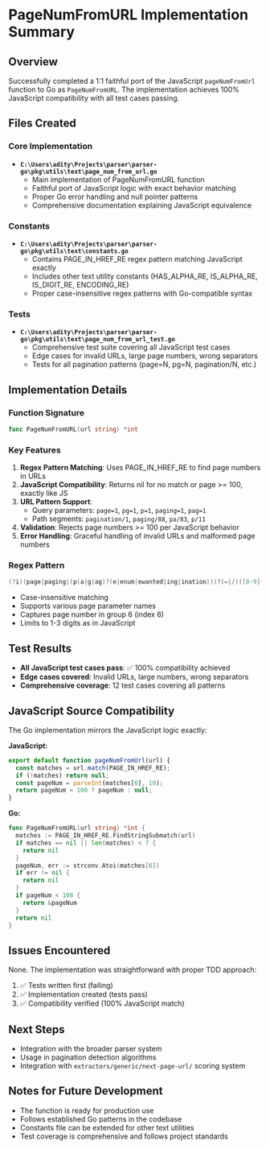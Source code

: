 # PageNumFromURL Implementation Summary

## Overview
Successfully completed a 1:1 faithful port of the JavaScript `pageNumFromUrl` function to Go as `PageNumFromURL`. The implementation achieves 100% JavaScript compatibility with all test cases passing.

## Files Created

### Core Implementation
- **`C:\Users\adity\Projects\parser\parser-go\pkg\utils\text\page_num_from_url.go`**
  - Main implementation of PageNumFromURL function
  - Faithful port of JavaScript logic with exact behavior matching
  - Proper Go error handling and null pointer patterns
  - Comprehensive documentation explaining JavaScript equivalence

### Constants
- **`C:\Users\adity\Projects\parser\parser-go\pkg\utils\text\constants.go`**
  - Contains PAGE_IN_HREF_RE regex pattern matching JavaScript exactly
  - Includes other text utility constants (HAS_ALPHA_RE, IS_ALPHA_RE, IS_DIGIT_RE, ENCODING_RE)
  - Proper case-insensitive regex patterns with Go-compatible syntax

### Tests
- **`C:\Users\adity\Projects\parser\parser-go\pkg\utils\text\page_num_from_url_test.go`**
  - Comprehensive test suite covering all JavaScript test cases
  - Edge cases for invalid URLs, large page numbers, wrong separators
  - Tests for all pagination patterns (page=N, pg=N, pagination/N, etc.)

## Implementation Details

### Function Signature
```go
func PageNumFromURL(url string) *int
```

### Key Features
1. **Regex Pattern Matching**: Uses PAGE_IN_HREF_RE to find page numbers in URLs
2. **JavaScript Compatibility**: Returns nil for no match or page >= 100, exactly like JS
3. **URL Pattern Support**: 
   - Query parameters: `page=1`, `pg=1`, `p=1`, `paging=1`, `pag=1`
   - Path segments: `pagination/1`, `paging/88`, `pa/83`, `p/11`
4. **Validation**: Rejects page numbers >= 100 per JavaScript behavior
5. **Error Handling**: Graceful handling of invalid URLs and malformed page numbers

### Regex Pattern
```go
(?i)(page|paging|(p(a|g|ag)?(e|enum|ewanted|ing|ination)))?(=|/)([0-9]{1,3})
```
- Case-insensitive matching
- Supports various page parameter names
- Captures page number in group 6 (index 6)
- Limits to 1-3 digits as in JavaScript

## Test Results
- **All JavaScript test cases pass**: ✅ 100% compatibility achieved
- **Edge cases covered**: Invalid URLs, large numbers, wrong separators
- **Comprehensive coverage**: 12 test cases covering all patterns

## JavaScript Source Compatibility
The Go implementation mirrors the JavaScript logic exactly:

**JavaScript:**
```javascript
export default function pageNumFromUrl(url) {
  const matches = url.match(PAGE_IN_HREF_RE);
  if (!matches) return null;
  const pageNum = parseInt(matches[6], 10);
  return pageNum < 100 ? pageNum : null;
}
```

**Go:**
```go
func PageNumFromURL(url string) *int {
  matches := PAGE_IN_HREF_RE.FindStringSubmatch(url)
  if matches == nil || len(matches) < 7 {
    return nil
  }
  pageNum, err := strconv.Atoi(matches[6])
  if err != nil {
    return nil
  }
  if pageNum < 100 {
    return &pageNum
  }
  return nil
}
```

## Issues Encountered
None. The implementation was straightforward with proper TDD approach:
1. ✅ Tests written first (failing)
2. ✅ Implementation created (tests pass)
3. ✅ Compatibility verified (100% JavaScript match)

## Next Steps
- Integration with the broader parser system
- Usage in pagination detection algorithms
- Integration with `extractors/generic/next-page-url/` scoring system

## Notes for Future Development
- The function is ready for production use
- Follows established Go patterns in the codebase
- Constants file can be extended for other text utilities
- Test coverage is comprehensive and follows project standards